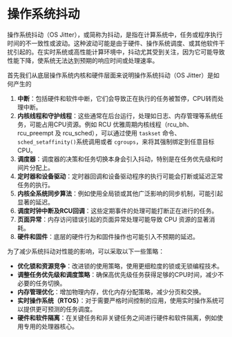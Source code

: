 # 操作系统抖动

操作系统抖动（OS Jitter），或简称为抖动，是指在计算系统中，任务或程序执行时间的不一致性或波动。这种波动可能是由于硬件、操作系统调度、或其他软件干扰引起的。在实时系统或高性能计算环境中，抖动尤其受到关注，因为它可能导致性能下降，使系统无法达到预期的响应时间或处理速率。

首先我们从底层操作系统内核和硬件层面来说明操作系统抖动（OS Jitter）是如何产生的

1. **中断**：包括硬件和软件中断，它们会导致正在执行的任务被暂停，CPU转而处理中断。
2. **内核线程和守护线程**：这些通常在后台运行，处理如日志、内存管理等系统任务，可能占用CPU资源。例如 RCU 优雅周期内核线程（rcu_bh、rcu_preempt 及 rcu_sched），可以通过使用 `taskset` 命令、`sched_setaffinity()`系统调用或者 `cgroups`，来将其强制绑定到任意目标 CPU。
3. **调度器**：调度器的决策和任务切换本身会引入抖动，特别是在任务优先级和时间片分配上。
4. **定时器和设备驱动**：定时器回调和设备驱动程序的执行可能会打断或延迟正常任务的执行。
5. **内核全系统同步算法**：例如使用全局锁或其他广泛影响的同步机制，可能引起显著的延迟。
6. **调度时钟中断及RCU回调**：这些定期事件的处理可能打断正在进行的任务。
7. **页面异常**：内存访问错误引起的页面异常处理可能导致 CPU 资源的显著消耗。
8. **硬件和固件**：底层的硬件行为和固件操作也可能引入不预期的延迟。

为了减少系统抖动对性能的影响，可以采取以下一些策略：

- **优化锁和资源竞争**：改进锁的使用策略，使用更细粒度的锁或无锁编程技术。
- **调整任务优先级和调度策略**：确保高优先级任务获得足够的CPU时间，减少不必要的任务切换。
- **内存管理优化**：增加物理内存，优化内存分配策略，减少分页和交换。
- **实时操作系统（RTOS）**：对于需要严格时间控制的应用，使用实时操作系统可以提供更可预测的任务调度。
- **硬件和软件隔离**：在关键任务和非关键任务之间进行硬件和软件隔离，例如使用专用的处理器核心。